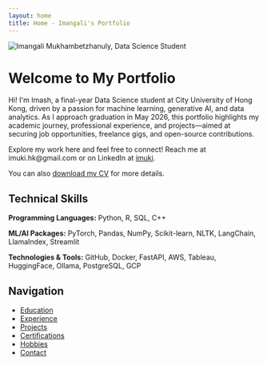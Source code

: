 ```yaml
---
layout: home
title: Home - Imangali's Portfolio
---
```


<div class="home-content">
  <div class="profile-section">
    <img src="{{ '/assets/images/profile_picture.jpg' | relative_url }}" alt="Imangali Mukhambetzhanuly, Data Science Student" class="profile-image">
  </div>
  <div class="text-section">
    <h1>Welcome to My Portfolio</h1>
    <p>Hi! I'm Imash, a final-year Data Science student at City University of Hong Kong, driven by a passion for machine learning, generative AI, and data analytics. As I approach graduation in May 2026, this portfolio highlights my academic journey, professional experience, and projects—aimed at securing job opportunities, freelance gigs, and open-source contributions.</p>
    <p>Explore my work here and feel free to connect! Reach me at imuki.hk@gmail.com or on LinkedIn at <a href="https://linkedin.com/in/imuki">imuki</a>.</p>
    <p>You can also <a href="{{ '/assets/images/Mukhambetzhanuly_Imangali_CV.pdf' | relative_url }}" target="_blank">download my CV</a> for more details.</p>
  </div>
</div>

## Technical Skills

<div class="skills-overview">
  <p><strong>Programming Languages:</strong> Python, R, SQL, C++</p>
  <p><strong>ML/AI Packages:</strong> PyTorch, Pandas, NumPy, Scikit-learn, NLTK, LangChain, LlamaIndex, Streamlit</p>
  <p><strong>Technologies & Tools:</strong> GitHub, Docker, FastAPI, AWS, Tableau, HuggingFace, Ollama, PostgreSQL, GCP</p>
</div>

## Navigation
- [Education](/education)
- [Experience](/experience)
- [Projects](/projects)
- [Certifications](/certifications)
- [Hobbies](/hobbies)
- [Contact](mailto:imuki.hk@gmail.com)